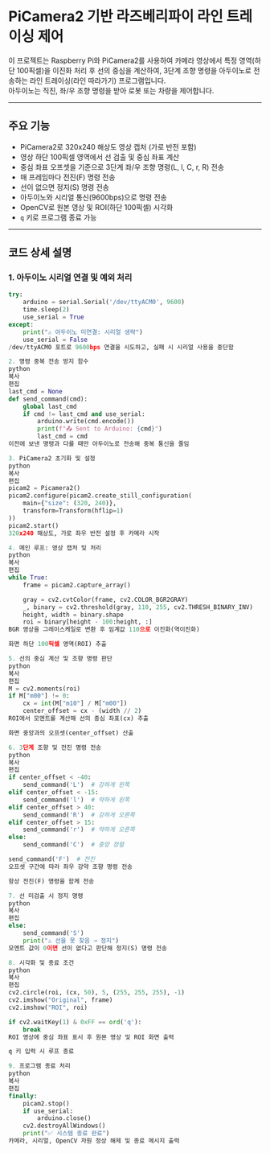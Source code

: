 # PiCamera2 기반 라즈베리파이 라인 트레이싱 제어

이 프로젝트는 Raspberry Pi와 PiCamera2를 사용하여 카메라 영상에서 특정 영역(하단 100픽셀)을 이진화 처리 후 선의 중심을 계산하여, 3단계 조향 명령을 아두이노로 전송하는 라인 트레이싱(라인 따라가기) 프로그램입니다.  
아두이노는 직진, 좌/우 조향 명령을 받아 로봇 또는 차량을 제어합니다.

---

## 주요 기능

- PiCamera2로 320x240 해상도 영상 캡처 (가로 반전 포함)
- 영상 하단 100픽셀 영역에서 선 검출 및 중심 좌표 계산
- 중심 좌표 오프셋을 기준으로 3단계 좌/우 조향 명령(L, l, C, r, R) 전송
- 매 프레임마다 전진(F) 명령 전송
- 선이 없으면 정지(S) 명령 전송
- 아두이노와 시리얼 통신(9600bps)으로 명령 전송
- OpenCV로 원본 영상 및 ROI(하단 100픽셀) 시각화
- `q` 키로 프로그램 종료 가능

---

## 코드 상세 설명

### 1. 아두이노 시리얼 연결 및 예외 처리

```python
try:
    arduino = serial.Serial('/dev/ttyACM0', 9600)
    time.sleep(2)
    use_serial = True
except:
    print("⚠️ 아두이노 미연결: 시리얼 생략")
    use_serial = False
/dev/ttyACM0 포트로 9600bps 연결을 시도하고, 실패 시 시리얼 사용을 중단함

2. 명령 중복 전송 방지 함수
python
복사
편집
last_cmd = None
def send_command(cmd):
    global last_cmd
    if cmd != last_cmd and use_serial:
        arduino.write(cmd.encode())
        print(f"📤 Sent to Arduino: {cmd}")
        last_cmd = cmd
이전에 보낸 명령과 다를 때만 아두이노로 전송해 중복 통신을 줄임

3. PiCamera2 초기화 및 설정
python
복사
편집
picam2 = Picamera2()
picam2.configure(picam2.create_still_configuration(
    main={"size": (320, 240)},
    transform=Transform(hflip=1)
))
picam2.start()
320x240 해상도, 가로 좌우 반전 설정 후 카메라 시작

4. 메인 루프: 영상 캡처 및 처리
python
복사
편집
while True:
    frame = picam2.capture_array()

    gray = cv2.cvtColor(frame, cv2.COLOR_BGR2GRAY)
    _, binary = cv2.threshold(gray, 110, 255, cv2.THRESH_BINARY_INV)
    height, width = binary.shape
    roi = binary[height - 100:height, :]
BGR 영상을 그레이스케일로 변환 후 임계값 110으로 이진화(역이진화)

화면 하단 100픽셀 영역(ROI) 추출

5. 선의 중심 계산 및 조향 명령 판단
python
복사
편집
M = cv2.moments(roi)
if M["m00"] != 0:
    cx = int(M["m10"] / M["m00"])
    center_offset = cx - (width // 2)
ROI에서 모멘트를 계산해 선의 중심 좌표(cx) 추출

화면 중앙과의 오프셋(center_offset) 산출

6. 3단계 조향 및 전진 명령 전송
python
복사
편집
if center_offset < -40:
    send_command('L')  # 강하게 왼쪽
elif center_offset < -15:
    send_command('l')  # 약하게 왼쪽
elif center_offset > 40:
    send_command('R')  # 강하게 오른쪽
elif center_offset > 15:
    send_command('r')  # 약하게 오른쪽
else:
    send_command('C')  # 중앙 정렬

send_command('F')  # 전진
오프셋 구간에 따라 좌우 강약 조향 명령 전송

항상 전진(F) 명령을 함께 전송

7. 선 미검출 시 정지 명령
python
복사
편집
else:
    send_command('S')
    print("⚠️ 선을 못 찾음 → 정지")
모멘트 값이 0이면 선이 없다고 판단해 정지(S) 명령 전송

8. 시각화 및 종료 조건
python
복사
편집
cv2.circle(roi, (cx, 50), 5, (255, 255, 255), -1)
cv2.imshow("Original", frame)
cv2.imshow("ROI", roi)

if cv2.waitKey(1) & 0xFF == ord('q'):
    break
ROI 영상에 중심 좌표 표시 후 원본 영상 및 ROI 화면 출력

q 키 입력 시 루프 종료

9. 프로그램 종료 처리
python
복사
편집
finally:
    picam2.stop()
    if use_serial:
        arduino.close()
    cv2.destroyAllWindows()
    print("✅ 시스템 종료 완료")
카메라, 시리얼, OpenCV 자원 정상 해제 및 종료 메시지 출력
